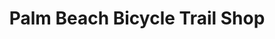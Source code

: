 ---
title: "Palm Beach Bicycle Trail Shop"
url: /palm-beach/palm-beach-bicycle-trail-shop/
shop: bicycle
---